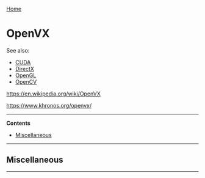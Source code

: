 [Home](Readme.md)
# OpenVX

See also:

- [CUDA](CUDA.md)
- [DirectX](DirectX.md)
- [OpenGL](OpenGL.md)
- [OpenCV](OpenCV.md)

https://en.wikipedia.org/wiki/OpenVX

https://www.khronos.org/openvx/

---

**Contents**

- [Miscellaneous](OpenVX.md#miscellaneous)

---

## Miscellaneous

---

